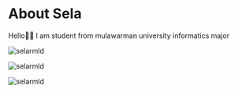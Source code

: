 <h1 align="left">About Sela</h1>
<p align="left">Hello👋🏻 I am student from mulawarman university informatics major</p>

<p>&nbsp;<img align="left" src="https://github-readme-stats.vercel.app/api?username=selarmld&show_icons=true&rank_icon=github&locale=en&theme=react&" alt="selarmld" /></p>

<p><img src="https://github-readme-stats.vercel.app/api/top-langs?username=selarmld&show_icons=true&locale=en&theme=react&layout=compact" alt="selarmld" /></p>

<p><img src="https://github-readme-streak-stats.herokuapp.com/?user=selarmld&theme=react" alt="selarmld" /></p>

